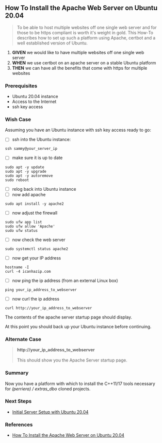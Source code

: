 


## How To Install the Apache Web Server on Ubuntu 20.04
> To be able to host multiple websites off one single web server and for those to be https compliant is worth it's weight in gold. This How-To describes how to set up such a platform using Apache, certbot and a well established version of Ubuntu.

 1. **GIVEN** we would like to have multiple websites off one single web server
 2. **WHEN** we use certbot on an apache server on a stable Ubuntu platform
 3. **THEN** we can have all the benefits that come with https for multiple websites

### Prerequisites
 - Ubuntu 20.04 instance
 - Access to the Internet
 - ssh key access 

### Wish Case
Assuming you have an Ubuntu instance with ssh key access ready to go:
 - [ ] ssh into the Ubuntu instance:
```
ssh sammy@your_server_ip
```
 - [ ] make sure it is up to date
```
sudo apt -y update
sudo apt -y upgrade
sudo apt -y autoremove
sudo reboot
```
 - [ ] relog back into Ubuntu instance
 - [ ] now add apache
```
sudo apt install -y apache2
```
 - [ ] now adjust the firewall
```
sudo ufw app list
sudo ufw allow 'Apache'
sudo ufw status
```
 - [ ] now check the web server
```
sudo systemctl status apache2
```
 - [ ] now get your IP address
```
hostname -I
curl -4 icanhazip.com
```
 - [ ] now ping the ip address (from an external Linux box)
```
ping your_ip_address_to_webserver
```
 - [ ] now curl the ip address
```
curl http://your_ip_address_to_webserver
```
The contents of the apache server startup page should display.

At this point you should back up your Ubuntu instance before continuing.

### Alternate Case
> **http://your_ip_address_to_webserver**<br/><br/>
> This should show you the Apache Server startup page.

### Summary 
Now you have a platform with which to install the C++11/17 tools necessary for *(perriera) /  extras_dbo* cloned projects.

### Next Steps
 - [Initial Server Setup with Ubuntu 20.04](https://www.digitalocean.com/community/tutorials/initial-server-setup-with-ubuntu-20-04)

  ### References
 - [How To Install the Apache Web Server on Ubuntu 20.04](https://www.digitalocean.com/community/tutorials/how-to-install-the-apache-web-server-on-ubuntu-20-04)
